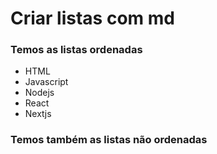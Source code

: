 # Criar listas com md

### Temos as listas ordenadas <ol>

* HTML
* Javascript 
* Nodejs
* React
* Nextjs

### Temos também as listas não ordenadas <ul>